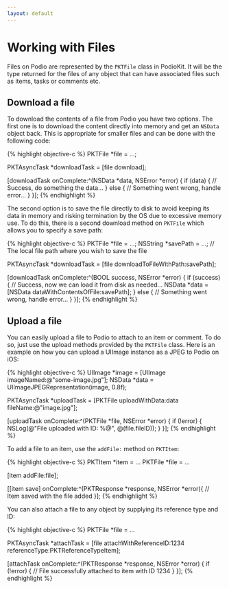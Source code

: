 ```yaml
---
layout: default
---
```

# Working with Files

Files on Podio are represented by the `PKTFile` class in PodioKit. It will be the type returned for the files of any object that can have associated files such as items, tasks or comments etc.

## Download a file

To download the contents of a file from Podio you have two options. The first one is to download the content directly into memory and get an `NSData` object back. This is appropriate for smaller files and can be done with the following code:

{% highlight objective-c %}
PKTFile *file = ...;

PKTAsyncTask *downloadTask = [file download];

[downloadTask onComplete:^(NSData *data, NSError *error) {
  if (data) {
    // Success, do something the data...
  } else {
    // Something went wrong, handle error...
  }
}];
{% endhighlight %}

The second option is to save the file directly to disk to avoid keeping its data in memory and risking termination by the OS due to excessive memory use. To do this, there is a second download method on `PKTFile` which allows you to specify a save path:

{% highlight objective-c %}
PKTFile *file = ...;
NSString *savePath = ...; // The local file path where you wish to save the file

PKTAsyncTask *downloadTask = [file downloadToFileWithPath:savePath];

[downloadTask onComplete:^(BOOL success, NSError *error) {
  if (success) {
    // Success, now we can load it from disk as needed...
    NSData *data = [NSData dataWithContentsOfFile:savePath];
  } else {
    // Something went wrong, handle error...
  }
}];
{% endhighlight %}

## Upload a file

You can easily upload a file to Podio to attach to an item or comment. To do so, just use the upload methods provided by the `PKTFile` class. Here is an example on how you can upload a UIImage instance as a JPEG to Podio on iOS:

{% highlight objective-c %}
UIImage *image = [UIImage imageNamed:@"some-image.jpg"];
NSData *data = UIImageJPEGRepresentation(image, 0.8f);

PKTAsyncTask *uploadTask = [PKTFile uploadWithData:data fileName:@"image.jpg"];

[uploadTask onComplete:^(PKTFile *file, NSError *error) {
  if (!error) {
    NSLog(@"File uploaded with ID: %@", @(file.fileID));
  }
}];
{% endhighlight %}

To add a file to an item, use the `addFile:` method on `PKTItem`:

{% highlight objective-c %}
PKTItem *item = ...
PKTFile *file = ...

[item addFile:file];

[[item save] onComplete:^(PKTResponse *response, NSError *error){
  // Item saved with the file added
}];
{% endhighlight %}

You can also attach a file to any object by supplying its reference type and ID:

{% highlight objective-c %}
PKTFile *file = ...

PKTAsyncTask *attachTask = [file attachWithReferenceID:1234 referenceType:PKTReferenceTypeItem];

[attachTask onComplete:^(PKTResponse *response, NSError *error) {
  if (!error) {
    // File successfully attached to item with ID 1234
  }
}];
{% endhighlight %}